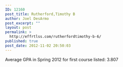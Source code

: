 ```yaml
---
ID: 12160
post_title: Rutherford,Timothy B
author: Joel DesArmo
post_excerpt: ""
layout: post
permalink: >
  http://effrtlss.com/rutherfordtimothy-b-6/
published: true
post_date: 2012-11-02 20:50:03
---
```

<p>Average GPA in Spring 2012 for first course listed: 3.807</p>